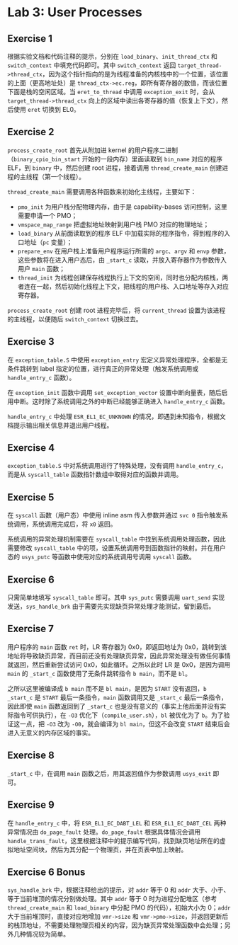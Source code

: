 # Lab 3: User Processes

## Exercise 1

根据实验文档和代码注释的提示，分别在 `load_binary`、`init_thread_ctx` 和 `switch_context` 中填充代码即可。其中 `switch_context` 返回 `target_thread->thread_ctx`，因为这个指针指向的是为线程准备的内核栈中的一个位置，该位置的上面（更高地址处）是 `thread_ctx->ec.reg`，即所有寄存器的数值，而该位置下面是栈的空闲区域。当 `eret_to_thread` 中调用 `exception_exit` 时，会从 `target_thread->thread_ctx` 向上的区域中读出各寄存器的值（恢复上下文），然后使用 `eret` 切换到 EL0。

## Exercise 2

`process_create_root` 首先从附加进 kernel 的用户程序二进制（`binary_cpio_bin_start` 开始的一段内存）里面读取到 `bin_name` 对应的程序 ELF，到 `binary` 中，然后创建 root 进程，接着调用 `thread_create_main` 创建进程的主线程（第一个线程）。

`thread_create_main` 需要调用各种函数来初始化主线程，主要如下：

- `pmo_init` 为用户栈分配物理内存，由于是 capability-bases 访问控制，这里需要申请一个 PMO；
- `vmspace_map_range` 把虚拟地址映射到用户栈 PMO 对应的物理地址；
- `load_binary` 从前面读取到的程序 ELF 中加载实际的程序指令，得到程序的入口地址（`pc` 变量）；
- `prepare_env` 在用户栈上准备用户程序运行所需的 `argc`、`argv` 和 `envp` 参数，这些参数将在进入用户态后，由 `_start_c` 读取，并放入寄存器作为参数传入用户 `main` 函数；
- `thread_init` 为线程创建保存线程执行上下文的空间，同时也分配内核栈，两者连在一起，然后初始化线程上下文，把线程的用户栈、入口地址等存入对应寄存器。

`process_create_root` 创建 root 进程完毕后，将 `current_thread` 设置为该进程的主线程，以便随后 `switch_context` 切换过去。

## Exercise 3

在 `exception_table.S` 中使用 `exception_entry` 宏定义异常处理程序，全都是无条件跳转到 label 指定的位置，进行真正的异常处理（触发系统调用或 `handle_entry_c` 函数）。

在 `exception_init` 函数中调用 `set_exception_vector` 设置中断向量表，随后启用中断。这时除了系统调用之外的中断已经能够正确进入 `handle_entry_c` 函数。

`handle_entry_c` 中处理 `ESR_EL1_EC_UNKNOWN` 的情况，即遇到未知指令，根据文档提示输出相关信息并退出用户线程。

## Exercise 4

`exception_table.S` 中对系统调用进行了特殊处理，没有调用 `handle_entry_c`，而是从 `syscall_table` 函数指针数组中取得对应的函数并调用。

## Exercise 5

在 `syscall` 函数（用户态）中使用 inline asm 传入参数并通过 `svc 0` 指令触发系统调用，系统调用完成后，将 `x0` 返回。

系统调用的异常处理机制需要在 `syscall_table` 中找到系统调用处理函数，因此需要修改 `syscall_table` 中的项，设置系统调用号到函数指针的映射。并在用户态的 `usys_putc` 等函数中使用对应的系统调用号调用 `syscall` 函数。

## Exercise 6

只需简单地填写 `syscall_table` 即可。其中 `sys_putc` 需要调用 `uart_send` 实现发送，`sys_handle_brk` 由于需要先实现缺页异常处理才能测试，留到最后。

## Exercise 7

用户程序的 `main` 函数 `ret` 时，LR 寄存器为 0x0，即返回地址为 0x0，跳转到该地址将导致缺页异常，而目前还没有处理缺页异常，因此异常处理没有做任何事情就返回，然后重新尝试访问 0x0，如此循环。之所以此时 LR 是 0x0，是因为调用 `main` 的 `_start_c` 函数使用了无条件跳转指令 `b main`，而不是 `bl`。

之所以这里被编译成 `b main` 而不是 `bl main`，是因为 `START` 没有返回，`b _start_c` 是 `START` 最后一条指令，`main` 函数调用又是 `_start_c` 最后一条指令，因此即使 `main` 函数返回到了 `_start_c` 也是没有意义的（事实上他后面并没有实际指令可供执行），在 `-O3` 优化下（`compile_user.sh`），`bl` 被优化为了 `b`。为了验证这一点，把 `-O3` 改为 `-O0`，就会编译为 `bl main`，但这不会改变 `START` 结束后会进入无意义的内存区域的事实。

## Exercise 8

`_start_c` 中，在调用 `main` 函数之后，用其返回值作为参数调用 `usys_exit` 即可。

## Exercise 9

在 `handle_entry_c` 中，将 `ESR_EL1_EC_DABT_LEL` 和 `ESR_EL1_EC_DABT_CEL` 两种异常情况由 `do_page_fault` 处理。`do_page_fault` 根据具体情况会调用 `handle_trans_fault`，这里根据注释中的提示编写代码，找到缺页地址所在的虚拟地址空间块，然后为其分配一个物理页，并在页表中加上映射。

## Exercise 6 Bonus

`sys_handle_brk` 中，根据注释给出的提示，对 `addr` 等于 0 和 `addr` 大于、小于、等于当前堆顶的情况分别做处理。其中 `addr` 等于 0 时为进程分配堆区（参考 `thread_create_main` 和 `load_binary` 中分配 PMO 的代码），初始大小为 0；`addr` 大于当前堆顶时，直接对应地增加 `vmr->size` 和 `vmr->pmo->size`，并返回更新后的栈顶地址，不需要处理物理页相关的内容，因为缺页异常处理函数中会处理；另外几种情况较为简单。
